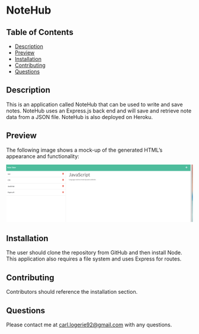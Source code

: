 # NoteHub

## Table of Contents
* [Description](#description)
* [Preview](#preview)
* [Installation](#installation)
* [Contributing](#contributing)
* [Questions](#questions)

## Description

This is an application called NoteHub that can be used to write and save notes. NoteHub uses an Express.js back end and will save and retrieve note data from a JSON file. NoteHub is also deployed on Heroku.

## Preview

The following image shows a mock-up of the generated HTML’s appearance and functionality:

![Existing notes are listed in the left-hand column with empty fields on the right-hand side for the new note’s title and text.](./images/notes.png)

## Installation 
The user should clone the repository from GitHub and then install Node. This application also requires a file system and uses Express for routes. 

## Contributing 
Contributors should reference the installation section.  

## Questions
Please contact me at carl.logerie92@gmail.com with any questions.
